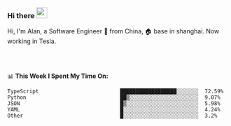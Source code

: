 ### Hi there <img src="https://media.giphy.com/media/hvRJCLFzcasrR4ia7z/giphy.gif" width="25px">

<!-- ![visitors](https://visitor-badge.glitch.me/badge?page_id=dislfyer.dislfyer) -->

Hi, I'm Alan, a Software Engineer 🚀 from China, 🏠 base in shanghai. Now working in Tesla.

<br/>
<br/>

📊 **This Week I Spent My Time On:**


<!--START_SECTION:waka-->

```text
TypeScript                          ██████████████████░░░░░░░  72.59%
Python                              ██▒░░░░░░░░░░░░░░░░░░░░░░  9.07%
JSON                                █▒░░░░░░░░░░░░░░░░░░░░░░░  5.98%
YAML                                █░░░░░░░░░░░░░░░░░░░░░░░░  4.24%
Other                               █░░░░░░░░░░░░░░░░░░░░░░░░  3.2%
```

<!--END_SECTION:waka-->

<!--
**About Me:**
 -->
